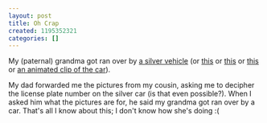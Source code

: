 ```yaml
---
layout: post
title: Oh Crap
created: 1195352321
categories: []
---
```

My (paternal) grandma got ran over by <a href="system/files/20071114-115757.bmp">a silver vehicle</a> (or  <a href="system/files/20071114-115758.bmp">this</a> or  <a href="system/files/20071114-115759.bmp">this</a> or <a href="system/files/20071122-175714.bmp">this</a> or <a href="system/files/car.avi">an animated clip of the car</a>).

My dad forwarded me the pictures from my cousin, asking me to decipher the license plate number on the silver car (is that even possible?). When I asked him what the pictures are for, he said my grandma got ran over by a car. That's all I know about this; I don't know how she's doing :(
